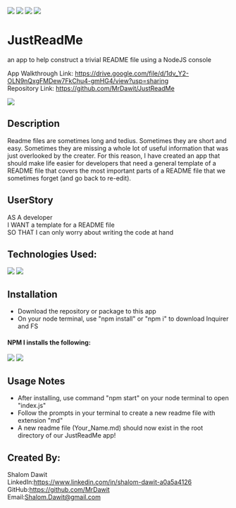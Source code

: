 ![](https://camo.githubusercontent.com/0999ec20f1112070c606e117f61dd21177179f9b40d4f66b94adbb3978adeabb/68747470733a2f2f696d672e736869656c64732e696f2f62616467652f2d4769746875622d3138313731373f7374796c653d666c61742d737175617265266c6f676f3d476974487562266c6f676f436f6c6f723d7768697465)
![](https://camo.githubusercontent.com/3b0aa009716b20018a683fea7d5babb79de77fdb40279cbb1f8e862a813900b1/68747470733a2f2f696d672e736869656c64732e696f2f62616467652f2d56697375616c25323053747564696f253230436f64652d3233413946323f7374796c653d666c61742d737175617265266c6f676f3d56697375616c25323053747564696f253230436f6465266c6f676f436f6c6f723d7768697465)
![](https://camo.githubusercontent.com/e61cf3e57f9e13e971a157885cbe3464a0a63a7602cd8e2464594866f14bca65/68747470733a2f2f696d672e736869656c64732e696f2f62616467652f2d4e504d2d4342333833373f7374796c653d666c61742d737175617265266c6f676f3d4e504d266c6f676f436f6c6f723d7768697465)
![](https://camo.githubusercontent.com/591bad6b337378a164bc0239d9259f266f2ed01d3aa3006c68bef1336731d051/68747470733a2f2f696d672e736869656c64732e696f2f62616467652f5f2d4769742d3239326533333f7374796c653d666c61742d737175617265266c6f676f3d676974266c6f676f436f6c6f723d666666)


# JustReadMe
an app to help construct a trivial README file using a NodeJS console

App Walkthrough Link: https://drive.google.com/file/d/1dv_Y2-OLN9nQxgFMDew7FkChu4-gmHG4/view?usp=sharing \
Repository Link: https://github.com/MrDawit/JustReadMe 

<img src="./assets/justreadme.gif">

## Description
Readme files are sometimes long and tedius. Sometimes they are short and easy. Sometimes they are missing a whole lot of useful information that was just overlooked by the creater. For this reason, I have created an app that should make life easier for developers that need a general template of a README file that covers the most important parts of a README file that we sometimes forget (and go back to re-edit). 

## UserStory
AS A developer\
I WANT a template for a README file\
SO THAT I can only worry about writing the code at hand

## Technologies Used:

![](https://img.shields.io/badge/Made%20with-Javascript-green)
![](https://camo.githubusercontent.com/cec92673ea713fa89ba2ae2033daf5851f6f39393ff5b93231aa707d424638d9/68747470733a2f2f696d672e736869656c64732e696f2f62616467652f2d4e6f64656a732d626c61636b3f7374796c653d666c61742d737175617265266c6f676f3d4e6f64652e6a73)

## Installation
* Download the repository or package to this app
* On your node terminal, use "npm install" or "npm i" to download Inquirer and FS

#### NPM I installs the following:
![](https://img.shields.io/badge/Dependencies-Inquirer-brightgreen)
![](https://img.shields.io/badge/-FS-blue)



## Usage Notes
* After installing, use command "npm start" on your node terminal to open "index.js"
* Follow the prompts in your terminal to create a new readme file with extension "md"
* A new readme file (Your_Name.md) should now exist in the root directory of our JustReadMe app!
## Created By:
Shalom Dawit\
LinkedIn:https://www.linkedin.com/in/shalom-dawit-a0a5a4126 \
GitHub:https://github.com/MrDawit \
Email:Shalom.Dawit@gmail.com 